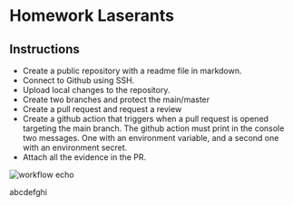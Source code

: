 # Homework Laserants

## Instructions

- Create a public repository with a readme file in markdown.
- Connect to Github using SSH.
- Upload local changes to the repository.
- Create two branches and protect the main/master
- Create a pull request and request a review
- Create a github action that triggers when a pull request is opened targeting the main branch. The github action must print in the console two messages. One with an environment variable, and a second one with an environment secret.
- Attach all the evidence in the PR.


![workflow echo](https://github.com/user-attachments/assets/e9b5d3c2-9196-4cc9-9a46-d969a2a445e7)

abcdefghi
